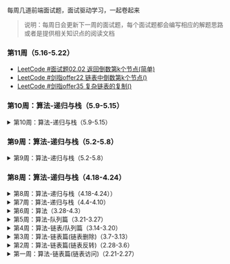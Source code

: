 每周几道前端面试题，面试驱动学习，一起卷起来

> 说明：每周日会更新下一周的面试题，每个面试题都会编写相应的解题思路或者是提供相关知识点的阅读文档

### 第11周（5.16-5.22）

- [LeetCode #面试题02.02 返回倒数第k个节点(简单)](./category/algorithm/linked-list/11Week-leetcode02.02.md)
- [LeetCode #剑指offer22 链表中倒数第k个节点()](./category/algorithm/linked-list/11Week-leetcode-offer22.md)
- [LeetCode #剑指offer35 复杂链表的复制()](./category/algorithm/linked-list/11Week-leetcode-offer35.md)

### 第10周：算法-递归与栈（5.9-5.15）
<details>
  <summary>第10周：算法-递归与栈（5.9-5.15）</summary>


- [LeetCode #1124 表现良好的最长时间段(中等)](./category/algorithm/stack/10Week-leetcode1124.md)
- [LeetCode #1249 移除无效的括号(中等)](./category/algorithm/stack/10Week-leetcode1249.md)
</details>


### 第9周：算法-递归与栈（5.2-5.8）
<details>
  <summary>第9周：算法-递归与栈（5.2-5.8）</summary>


- [LeetCode #1021 删除最外层的括号(简单)](./category/algorithm/stack/9Week-leetcode1021.md)
- [LeetCode #面试题03.04 化栈为队(简单)](./category/algorithm/stack/9Week-leetcode03.04.md)
</details>

### 第8周：算法-递归与栈（4.18-4.24）
<details>
  <summary>第8周：算法-递归与栈（4.18-4.24））</summary>


- [LeetCode #636 函数的独占时间(中等)](./category/algorithm/stack/8Week-leetcode636.md)
- [LeetCode #682 棒球比赛(简单)](./category/algorithm/stack/8Week-leetcode682.md)
- [LeetCode #844 比较含退格的字符串(简单)](./category/algorithm/stack/8Week-leetcode844.md)
- [LeetCode #946 验证栈序列(中等)](./category/algorithm/stack/8Week-leetcode946.md)
</details>



<details>
  <summary>第7周：算法-递归与栈（4.4-4.10）</summary>


- [LeetCode #20 有效的括号(简单)](./category/algorithm/stack/7Week-leetcode20.md)
- [LeetCode #145 二叉树的后序遍历(简单)](./category/algorithm/stack/7Week-leetcode145.md)
- [LeetCode #227 基本计数器II(中等)](./category/algorithm/stack/7Week-leetcode227.md)
- [LeetCode #331 验证二叉树的前序遍历(中等)](./category/algorithm/stack/7Week-leetcode331.md)
</details>


<details>
  <summary>第6周：算法（3.28-4.3）</summary>


- [LeetCode #860 柠檬水找零(简单)](./category/algorithm/other/6Week-leetcode860.md)
- [LeetCode #969 煎饼排序(中等)](./category/algorithm/other/6Week-leetcode969.md)
- [LeetCode #621 任务调度(中等)](./category/algorithm/6Week-leetcode621.md)
</details>


<details>
  <summary>第5周：算法-队列篇（3.21-3.27）</summary>


- [LeetCode #1670 设计前中后队列(中等)](./category/algorithm/queue/5Week-leetcode1670.md)
- [LeetCode #933 最近的请求次数(简单)](./category/algorithm/queue/5Week-leetcode933.md)
- [LeetCode #面试题 17.09 第k个数(中等)](./category/algorithm/queue/5Week-17.09.md)
- [LeetCode #859 亲密字符串(简单)](./category/algorithm/queue/5Week-leetcode859.md)
</details>


<details>
  <summary>第4周：算法-链表/队列篇（3.14-3.20）</summary>


- [LeetCode #86 分隔链表(中等)](./category/algorithm/linked-list/4Week-leetcode86.md)
- [LeetCode #138 复制带随机指针的链表(中等)](./category/algorithm/linked-list/4Week-leetcode138.md)
- [LeetCode #622 设计循环队列(中等)](./category/algorithm/queue/4Week-leetcode622.md)
- [LeetCode #641 设计循环双端队列(中等)](./category/algorithm/queue/4Week-leetcode641.md)
</details>


<details>
  <summary>第3周：算法-链表篇(链表删除)（3.7-3.13）</summary>


- [LeetCode #19 删除链表的倒数第 N 个结点(中等)](./category/algorithm/linked-list/3Week-leetcode19.md)
- [LeetCode #83 删除排序链表中的重复元素(简单)](./category/algorithm/linked-list/3Week-leetcode83.md)
- [LeetCode #82 删除排序链表中的重复元素 II(中等)](./category/algorithm/linked-list/3Week-leetcode82.md)
</details>


<details>
  <summary>第2周：算法-链表篇(链表反转)（2.28-3.6）</summary>


* [LeetCode #206 反转链表(简单)](./category/algorithm/linked-list/2Week-leetcode206.md)
* [LeetCode #92 反转链表 II(中等)](./category/algorithm/linked-list/2Week-leetcode92.md)
* [LeetCode #25 K个一组反转链表(困难)](./category/algorithm/linked-list/2Week-leetcode25.md)
* [LeetCode #61 旋转链表(中等)](./category/algorithm/linked-list/2Week-leetcode61.md)
* [LeetCode #24 两两交换链表中的节点(中等)](./category/algorithm/linked-list/2Week-leetcode24.md)
</details>



<details>
  <summary>第一周：算法-链表篇(链表访问)（2.21-2.27）</summary>


* [LeetCode #141环形链表(简单)](./category/algorithm/linked-list/1Week-leetcode141.md)
* [LeetCode #142环形链表II(中等)](./category/algorithm/linked-list/1Week-leetcode142.md)
* [LeetCode #202快乐数(简单)](./category/algorithm/linked-list/1Week-leetcode202.md)
</details>
